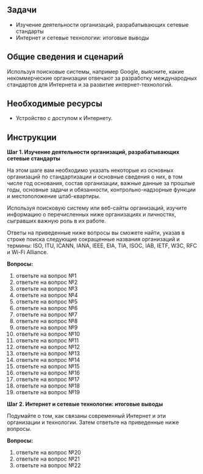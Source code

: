 ## Задачи

-   Изучение деятельности организаций, разрабатывающих сетевые стандарты
-   Интернет и сетевые технологии: итоговые выводы

## Общие сведения и сценарий

Используя поисковые системы, например Google, выясните, какие некоммерческие организации отвечают за разработку международных стандартов для Интернета и за развитие интернет-технологий.

## Необходимые ресурсы

- Устройство с доступом к Интернету.

## Инструкции

**Шаг 1. Изучение деятельности организаций, разрабатывающих сетевые стандарты**

На этом шаге вам необходимо указать некоторые из основных организаций по стандартизации и основные сведения о них, в том числе год основания, состав организации, важные данные за прошлые годы, основные задачи и обязанности, контрольно-надзорные функции и местоположение штаб-квартиры.

Используя поисковую систему или веб-сайты организаций, изучите информацию о перечисленных ниже организациях и личностях, сыгравших важную роль в их работе.

Ответы на приведенные ниже вопросы вы сможете найти, указав в строке поиска следующие сокращенные названия организаций и термины: ISO, ITU, ICANN, IANA, IEEE, EIA, TIA, ISOC, IAB, IETF, W3C, RFC и Wi-Fi Alliance.

**Вопросы:**

1.  ответьте на вопрос №1
2.  ответьте на вопрос №2
3.  ответьте на вопрос №3
4.  ответьте на вопрос №4
5.  ответьте на вопрос №5
6.  ответьте на вопрос №6
7.  ответьте на вопрос №7
8.  ответьте на вопрос №8
9.  ответьте на вопрос №9
10. ответьте на вопрос №10
11. ответьте на вопрос №11
12. ответьте на вопрос №12
13. ответьте на вопрос №13
14. ответьте на вопрос №14
15. ответьте на вопрос №15
16. ответьте на вопрос №16
17. ответьте на вопрос №17
18. ответьте на вопрос №18
19. ответьте на вопрос №19

**Шаг 2. Интернет и сетевые технологии: итоговые выводы**

Подумайте о том, как связаны современный Интернет и эти организации и технологии. Затем ответьте на приведенные ниже вопросы.

**Вопросы:**

1.  ответьте на вопрос №20
2.  ответьте на вопрос №21
3.  ответьте на вопрос №22
